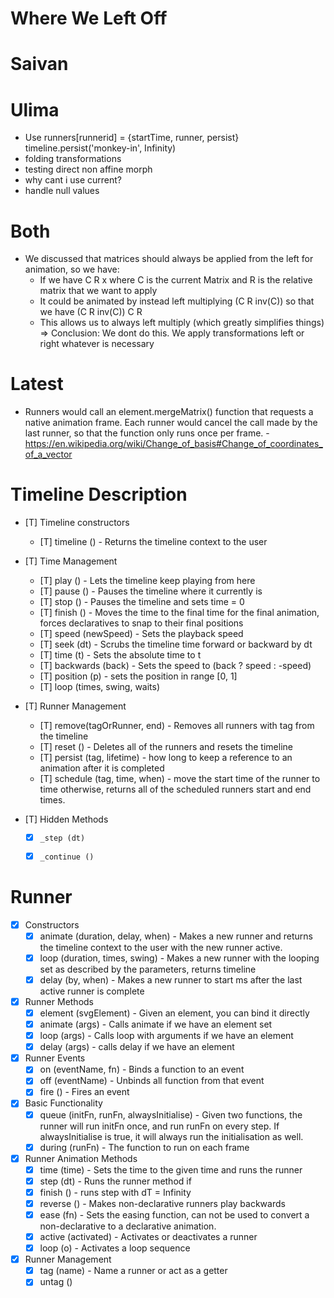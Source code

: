 

# Where We Left Off

Saivan
======


Ulima
=====
- Use runners[runnerid] = {startTime, runner, persist}
timeline.persist('monkey-in', Infinity)
- folding transformations
- testing direct non affine morph
- why cant i use current?
- handle null values

Both
====
- We discussed that matrices should always be applied from the left for animation, so we have:
    - If we have C R x where C is the current Matrix and R is the relative matrix that we want to apply
    - It could be animated by instead left multiplying (C R inv(C)) so that we have (C R inv(C)) C R
    - This allows us to always left multiply (which greatly simplifies things)
    => Conclusion: We dont do this. We apply transformations left or right whatever is necessary

Latest
======
- Runners would call an element.mergeMatrix() function that requests a native animation frame. Each runner would cancel the call made by the last runner, so that the function only runs once per frame.
-https://en.wikipedia.org/wiki/Change_of_basis#Change_of_coordinates_of_a_vector



# Timeline Description

- [T] Timeline constructors
  - [T] timeline () - Returns the timeline context to the user

- [T] Time Management
    - [T] play () - Lets the timeline keep playing from here
    - [T] pause () - Pauses the timeline where it currently is
    - [T] stop () - Pauses the timeline and sets time = 0
    - [T] finish () - Moves the time to the final time for the final animation, forces declaratives to snap to their final positions
    - [T] speed (newSpeed) - Sets the playback speed
    - [T] seek (dt) - Scrubs the timeline time forward or backward by dt
    - [T] time (t) - Sets the absolute time to t
    - [T] backwards (back) - Sets the speed to (back ? speed : -speed)
    - [T] position (p) - sets the position in range [0, 1]
    - [T] loop (times, swing, waits)

- [T] Runner Management
    - [T] remove(tagOrRunner, end) - Removes all runners with tag from the timeline
    - [T] reset () - Deletes all of the runners and resets the timeline
    - [T] persist (tag, lifetime) - how long to keep a reference to an animation after it is completed
    - [T] schedule (tag, time, when) - move the start time of the runner to time otherwise, returns all of the scheduled runners start and end times.

- [T] Hidden Methods
    - [x] `_step (dt)`
    - [x] `_continue ()`


# Runner

- [x] Constructors
    - [x] animate (duration, delay, when) - Makes a new runner and returns the timeline context to the user with the new runner active.
    - [x] loop (duration, times, swing) - Makes a new runner with the looping set as described by the parameters, returns timeline
    - [x] delay (by, when) - Makes a new runner to start <by> ms after the last active runner is complete

- [x] Runner Methods
    - [x] element (svgElement) - Given an element, you can bind it directly
    - [x] animate (args) - Calls animate if we have an element set
    - [x] loop (args) - Calls loop with arguments if we have an element
    - [x] delay (args) - calls delay if we have an element

- [x] Runner Events
    - [x] on (eventName, fn) - Binds a function to an event
    - [x] off (eventName) - Unbinds all function from that event
    - [x] fire () - Fires an event

- [x] Basic Functionality
    - [x] queue (initFn, runFn, alwaysInitialise) - Given two functions, the runner will run initFn once, and run runFn on every step. If alwaysInitialise is true, it will always run the initialisation as well.
    - [x] during (runFn) - The function to run on each frame

- [x] Runner Animation Methods
    - [x] time (time) - Sets the time to the given time and runs the runner
    - [x] step (dt) - Runs the runner method if
    - [x] finish () - runs step with dT = Infinity
    - [x] reverse () - Makes non-declarative runners play backwards
    - [x] ease (fn) - Sets the easing function, can not be used to convert a non-declarative to a declarative animation.
    - [x] active (activated) - Activates or deactivates a runner
    - [x] loop (o) - Activates a loop sequence

- [x] Runner Management
    - [x] tag (name) - Name a runner or act as a getter
    - [x] untag ()
